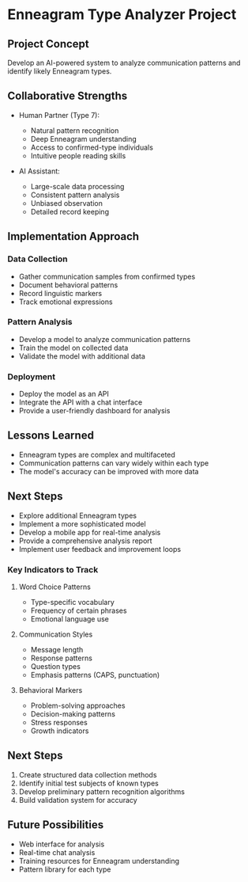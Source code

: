 # Enneagram Type Analyzer Project

## Project Concept
Develop an AI-powered system to analyze communication patterns and identify likely Enneagram types.

## Collaborative Strengths
- Human Partner (Type 7):
  - Natural pattern recognition
  - Deep Enneagram understanding
  - Access to confirmed-type individuals
  - Intuitive people reading skills

- AI Assistant:
  - Large-scale data processing
  - Consistent pattern analysis
  - Unbiased observation
  - Detailed record keeping

## Implementation Approach
### Data Collection
- Gather communication samples from confirmed types
- Document behavioral patterns
- Record linguistic markers
- Track emotional expressions

### Pattern Analysis
- Develop a model to analyze communication patterns
- Train the model on collected data
- Validate the model with additional data

### Deployment
- Deploy the model as an API
- Integrate the API with a chat interface
- Provide a user-friendly dashboard for analysis

## Lessons Learned
- Enneagram types are complex and multifaceted
- Communication patterns can vary widely within each type
- The model's accuracy can be improved with more data

## Next Steps
- Explore additional Enneagram types
- Implement a more sophisticated model
- Develop a mobile app for real-time analysis
- Provide a comprehensive analysis report
- Implement user feedback and improvement loops         


### Key Indicators to Track
1. Word Choice Patterns
   - Type-specific vocabulary
   - Frequency of certain phrases
   - Emotional language use

2. Communication Styles
   - Message length
   - Response patterns
   - Question types
   - Emphasis patterns (CAPS, punctuation)

3. Behavioral Markers
   - Problem-solving approaches
   - Decision-making patterns
   - Stress responses
   - Growth indicators

## Next Steps
1. Create structured data collection methods
2. Identify initial test subjects of known types
3. Develop preliminary pattern recognition algorithms
4. Build validation system for accuracy

## Future Possibilities
- Web interface for analysis
- Real-time chat analysis
- Training resources for Enneagram understanding
- Pattern library for each type
